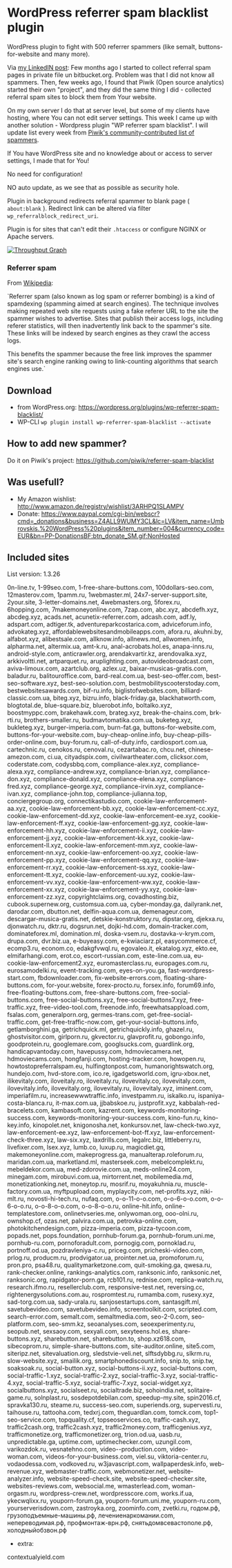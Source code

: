 # WordPress referrer spam blacklist plugin

WordPress plugin to fight with 500 referrer spammers (like semalt, buttons-for-website and many more).

Via [my LinkedIN post](http://go.mediabox.lv/1LbSuKq): Few months ago I started to collect referral spam pages in private file un bitbucket.org. Problem was that I did not know all spammers. Then, few weeks ago, I found that Piwik (Open source analytics) started their own "project", and they did the same thing I did - collected referral spam sites to block them from Your website.

On my own server I do that at server level, but some of my clients have hosting, where You can not edit server settings. This week I came up with another solution - Wordpress plugin "WP referrer spam blacklist". I will update list every week from [Piwik's community-contributed list of spammers](https://github.com/piwik/referrer-spam-blacklist).

If You have WordPress site and no knowledge about or access to server settings, I made that for You!

No need for configuration! 

NO auto update, as we see that as possible as security hole.

Plugin in background redirects referral spammer to blank page ( `about:blank` ). Redirect link can be altered via filter `wp_referralblock_redirect_uri`. 

Plugin is for sites that can't edit their `.htaccess` or configure NGINX or Apache servers.

[![Throughput Graph](https://graphs.waffle.io/rolandinsh/wp_referrer_spam_blacklist/throughput.svg)](https://waffle.io/rolandinsh/wp_referrer_spam_blacklist/metrics/throughput) 

### Referrer spam

From [Wikipedia](https://en.wikipedia.org/wiki/Referer_spam): 

`Referrer spam (also known as log spam or referrer 
bombing) is a kind of spamdexing (spamming aimed 
at search engines). The technique involves making 
repeated web site requests using a fake referer URL 
to the site the spammer wishes to advertise. Sites that 
publish their access logs, including referer statistics, 
will then inadvertently link back to the spammer's site. 
These links will be indexed by search engines 
as they crawl the access logs. 

This benefits the spammer because the free link improves 
the spammer site's search engine ranking owing 
to link-counting algorithms that search engines use.`

## Download

* from WordPress.org: https://wordpress.org/plugins/wp-referrer-spam-blacklist/ 
* WP-CLI ```wp plugin install wp-referrer-spam-blacklist --activate``` 

## How to add new spammer?

Do it on Piwik's project: https://github.com/piwik/referrer-spam-blacklist 

## Was usefull?

* My Amazon wishlist: http://www.amazon.de/registry/wishlist/3ARHPQ1SLAMPV
* Donate: https://www.paypal.com/cgi-bin/webscr?cmd=_donations&business=Z4ALL9WUMY3CL&lc=LV&item_name=Umbrovskis.%20WordPress%20plugins&item_number=004&currency_code=EUR&bn=PP-DonationsBF:btn_donate_SM.gif:NonHosted 

## Included sites

List version: 1.3.26

0n-line.tv, 1-99seo.com, 1-free-share-buttons.com, 100dollars-seo.com, 12masterov.com, 1pamm.ru, 1webmaster.ml, 24x7-server-support.site, 2your.site, 3-letter-domains.net, 4webmasters.org, 5forex.ru, 6hopping.com, 7makemoneyonline.com, 7zap.com, abc.xyz, abcdefh.xyz, abcdeg.xyz, acads.net, acunetix-referrer.com, adcash.com, adf.ly, adspart.com, adtiger.tk, adventureparkcostarica.com, adviceforum.info, advokateg.xyz, affordablewebsitesandmobileapps.com, afora.ru, akuhni.by, alfabot.xyz, alibestsale.com, allknow.info, allnews.md, allwomen.info, alpharma.net, altermix.ua, amt-k.ru, anal-acrobats.hol.es, anapa-inns.ru, android-style.com, anticrawler.org, arendakvartir.kz, arendovalka.xyz, arkkivoltti.net, artparquet.ru, aruplighting.com, autovideobroadcast.com, aviva-limoux.com, azartclub.org, azlex.uz, baixar-musicas-gratis.com, baladur.ru, balitouroffice.com, bard-real.com.ua, best-seo-offer.com, best-seo-software.xyz, best-seo-solution.com, bestmobilityscooterstoday.com, bestwebsitesawards.com, bif-ru.info, biglistofwebsites.com, billiard-classic.com.ua, biteg.xyz, bizru.info, black-friday.ga, blackhatworth.com, blogtotal.de, blue-square.biz, bluerobot.info, boltalko.xyz, boostmyppc.com, brakehawk.com, brateg.xyz, break-the-chains.com, brk-rti.ru, brothers-smaller.ru, budmavtomatika.com.ua, buketeg.xyz, bukleteg.xyz, burger-imperia.com, burn-fat.ga, buttons-for-website.com, buttons-for-your-website.com, buy-cheap-online.info, buy-cheap-pills-order-online.com, buy-forum.ru, call-of-duty.info, cardiosport.com.ua, cartechnic.ru, cenokos.ru, cenoval.ru, cezartabac.ro, chcu.net, chinese-amezon.com, ci.ua, cityadspix.com, civilwartheater.com, clicksor.com, coderstate.com, codysbbq.com, compliance-alex.xyz, compliance-alexa.xyz, compliance-andrew.xyz, compliance-brian.xyz, compliance-don.xyz, compliance-donald.xyz, compliance-elena.xyz, compliance-fred.xyz, compliance-george.xyz, compliance-irvin.xyz, compliance-ivan.xyz, compliance-john.top, compliance-julianna.top, conciergegroup.org, connectikastudio.com, cookie-law-enforcement-aa.xyz, cookie-law-enforcement-bb.xyz, cookie-law-enforcement-cc.xyz, cookie-law-enforcement-dd.xyz, cookie-law-enforcement-ee.xyz, cookie-law-enforcement-ff.xyz, cookie-law-enforcement-gg.xyz, cookie-law-enforcement-hh.xyz, cookie-law-enforcement-ii.xyz, cookie-law-enforcement-jj.xyz, cookie-law-enforcement-kk.xyz, cookie-law-enforcement-ll.xyz, cookie-law-enforcement-mm.xyz, cookie-law-enforcement-nn.xyz, cookie-law-enforcement-oo.xyz, cookie-law-enforcement-pp.xyz, cookie-law-enforcement-qq.xyz, cookie-law-enforcement-rr.xyz, cookie-law-enforcement-ss.xyz, cookie-law-enforcement-tt.xyz, cookie-law-enforcement-uu.xyz, cookie-law-enforcement-vv.xyz, cookie-law-enforcement-ww.xyz, cookie-law-enforcement-xx.xyz, cookie-law-enforcement-yy.xyz, cookie-law-enforcement-zz.xyz, copyrightclaims.org, covadhosting.biz, cubook.supernew.org, customsua.com.ua, cyber-monday.ga, dailyrank.net, darodar.com, dbutton.net, delfin-aqua.com.ua, demenageur.com, descargar-musica-gratis.net, detskie-konstruktory.ru, dipstar.org, djekxa.ru, djonwatch.ru, dktr.ru, dogsrun.net, dojki-hd.com, domain-tracker.com, dominateforex.ml, domination.ml, doska-vsem.ru, dostavka-v-krym.com, drupa.com, dvr.biz.ua, e-buyeasy.com, e-kwiaciarz.pl, easycommerce.cf, ecomp3.ru, econom.co, edakgfvwql.ru, egovaleo.it, ekatalog.xyz, ekto.ee, elmifarhangi.com, erot.co, escort-russian.com, este-line.com.ua, eu-cookie-law-enforcement2.xyz, euromasterclass.ru, europages.com.ru, eurosamodelki.ru, event-tracking.com, eyes-on-you.ga, fast-wordpress-start.com, fbdownloader.com, fix-website-errors.com, floating-share-buttons.com, for-your.website, forex-procto.ru, forsex.info, forum69.info, free-floating-buttons.com, free-share-buttons.com, free-social-buttons.com, free-social-buttons.xyz, free-social-buttons7.xyz, free-traffic.xyz, free-video-tool.com, freenode.info, freewhatsappload.com, fsalas.com, generalporn.org, germes-trans.com, get-free-social-traffic.com, get-free-traffic-now.com, get-your-social-buttons.info, getlamborghini.ga, getrichquick.ml, getrichquickly.info, ghazel.ru, ghostvisitor.com, girlporn.ru, gkvector.ru, glavprofit.ru, gobongo.info, goodprotein.ru, googlemare.com, googlsucks.com, guardlink.org, handicapvantoday.com, havepussy.com, hdmoviecamera.net, hdmoviecams.com, hongfanji.com, hosting-tracker.com, howopen.ru, howtostopreferralspam.eu, hulfingtonpost.com, humanorightswatch.org, hundejo.com, hvd-store.com, ico.re, igadgetsworld.com, igru-xbox.net, ilikevitaly.com, iloveitaly.ro, iloveitaly.ru, ilovevitaly.co, ilovevitaly.com, ilovevitaly.info, ilovevitaly.org, ilovevitaly.ru, ilovevitaly.xyz, iminent.com, imperiafilm.ru, increasewwwtraffic.info, investpamm.ru, iskalko.ru, ispaniya-costa-blanca.ru, it-max.com.ua, jjbabskoe.ru, justprofit.xyz, kabbalah-red-bracelets.com, kambasoft.com, kazrent.com, keywords-monitoring-success.com, keywords-monitoring-your-success.com, kino-fun.ru, kino-key.info, kinopolet.net, knigonosha.net, konkursov.net, law-check-two.xyz, law-enforcement-ee.xyz, law-enforcement-bot-ff.xyz, law-enforcement-check-three.xyz, law-six.xyz, laxdrills.com, legalrc.biz, littleberry.ru, livefixer.com, lsex.xyz, lumb.co, luxup.ru, magicdiet.gq, makemoneyonline.com, makeprogress.ga, manualterap.roleforum.ru, maridan.com.ua, marketland.ml, masterseek.com, mebelcomplekt.ru, mebeldekor.com.ua, med-zdorovie.com.ua, meds-online24.com, minegam.com, mirobuvi.com.ua, mirtorrent.net, mobilemedia.md, monetizationking.net, moneytop.ru, mosrif.ru, moyakuhnia.ru, muscle-factory.com.ua, myftpupload.com, myplaycity.com, net-profits.xyz, niki-mlt.ru, novosti-hi-tech.ru, nufaq.com, o-o-11-o-o.com, o-o-6-o-o.com, o-o-6-o-o.ru, o-o-8-o-o.com, o-o-8-o-o.ru, online-hit.info, online-templatestore.com, onlinetvseries.me, onlywoman.org, ooo-olni.ru, ownshop.cf, ozas.net, palvira.com.ua, petrovka-online.com, photokitchendesign.com, pizza-imperia.com, pizza-tycoon.com, popads.net, pops.foundation, pornhub-forum.ga, pornhub-forum.uni.me, pornhub-ru.com, pornoforadult.com, pornogig.com, pornoklad.ru, portnoff.od.ua, pozdravleniya-c.ru, priceg.com, pricheski-video.com, prlog.ru, producm.ru, prodvigator.ua, prointer.net.ua, promoforum.ru, pron.pro, psa48.ru, qualitymarketzone.com, quit-smoking.ga, qwesa.ru, rank-checker.online, rankings-analytics.com, ranksonic.info, ranksonic.net, ranksonic.org, rapidgator-porn.ga, rcb101.ru, rednise.com, replica-watch.ru, research.ifmo.ru, resellerclub.com, responsive-test.net, reversing.cc, rightenergysolutions.com.au, rospromtest.ru, rumamba.com, rusexy.xyz, sad-torg.com.ua, sady-urala.ru, sanjosestartups.com, santasgift.ml, savetubevideo.com, savetubevideo.info, screentoolkit.com, scripted.com, search-error.com, semalt.com, semaltmedia.com, seo-2-0.com, seo-platform.com, seo-smm.kz, seoanalyses.com, seoexperimenty.ru, seopub.net, sexsaoy.com, sexyali.com, sexyteens.hol.es, share-buttons.xyz, sharebutton.net, sharebutton.to, shop.xz618.com, sibecoprom.ru, simple-share-buttons.com, site-auditor.online, site5.com, siteripz.net, sitevaluation.org, sledstvie-veli.net, slftsdybbg.ru, slkrm.ru, slow-website.xyz, smailik.org, smartphonediscount.info, snip.to, snip.tw, soaksoak.ru, social-button.xyz, social-buttons-ii.xyz, social-buttons.com, social-traffic-1.xyz, social-traffic-2.xyz, social-traffic-3.xyz, social-traffic-4.xyz, social-traffic-5.xyz, social-traffic-7.xyz, social-widget.xyz, socialbuttons.xyz, socialseet.ru, socialtrade.biz, sohoindia.net, solitaire-game.ru, solnplast.ru, sosdepotdebilan.com, speedup-my.site, spin2016.cf, spravka130.ru, steame.ru, success-seo.com, superiends.org, supervesti.ru, taihouse.ru, tattooha.com, tedxrj.com, theguardlan.com, tomck.com, top1-seo-service.com, topquality.cf, topseoservices.co, traffic-cash.xyz, traffic2cash.org, traffic2cash.xyz, traffic2money.com, trafficgenius.xyz, trafficmonetize.org, trafficmonetizer.org, trion.od.ua, uasb.ru, unpredictable.ga, uptime.com, uptimechecker.com, uzungil.com, varikozdok.ru, vesnatehno.com, video--production.com, video-woman.com, videos-for-your-business.com, viel.su, viktoria-center.ru, vodaodessa.com, vodkoved.ru, w3javascript.com, wallpaperdesk.info, web-revenue.xyz, webmaster-traffic.com, webmonetizer.net, website-analyzer.info, website-speed-check.site, website-speed-checker.site, websites-reviews.com, websocial.me, wmasterlead.com, woman-orgasm.ru, wordpress-crew.net, wordpresscore.com, works.if.ua, ykecwqlixx.ru, youporn-forum.ga, youporn-forum.uni.me, youporn-ru.com, yourserverisdown.com, zastroyka.org, zoominfo.com, zvetki.ru, годом.рф, грузоподъемные-машины.рф, лечениенаркомании.com, непереводимая.рф, профмонтаж-врн.рф, снятьдомвсевастополе.рф, холодныйобзвон.рф


+ extra:

contextualyield.com 